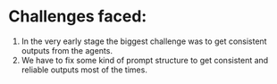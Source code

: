 # Challenges faced:
1. In the very early stage the biggest challenge was to get consistent outputs from the agents.
2. We have to fix some kind of prompt structure to get consistent and reliable outputs most of the times.


